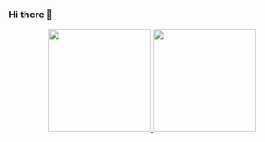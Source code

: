 ### Hi there 👋

<div align="center">
  <a href="https://github.com/bmarino01">
  <img height="180em" src="https://github-readme-stats.vercel.app/api?username=bmarino01&show_icons=true&theme=dracula&include_all_commits=true&count_private=true"/>
  <img height="180em" src="https://github-readme-stats.vercel.app/api/top-langs/?username=bmarino01&layout=compact&langs_count=7&theme=dracula"/>
</div>


<!--
**bmarino01/bmarino01** is a ✨ _special_ ✨ repository because its `README.md` (this file) appears on your GitHub profile.

Here are some ideas to get you started:

- 🔭 I’m currently working on ...
- 🌱 I’m currently learning ...
- 👯 I’m looking to collaborate on ...
- 🤔 I’m looking for help with ...
- 💬 Ask me about ...
- 📫 How to reach me: ...
- 😄 Pronouns: ...
- ⚡ Fun fact: ...
-->
